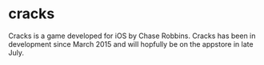 # cracks
Cracks is a game developed for iOS by Chase Robbins.
Cracks has been in development since March 2015 and will hopfully be on the appstore in late July.
